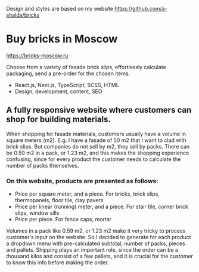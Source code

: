 Design and styles are based on my website https://github.com/a-shalda/bricks

# Buy bricks in Moscow

https://bricks-moscow.ru

Choose from a variety of fasade brick slips, effortlessly calculate packaging, send a pre-order for the chosen items. 

* React.js, Next.js, TypeScript, SCSS, HTML
* Design, development, content, SEO

## A fully responsive website where customers can shop for building materials.

When shopping for fasade materials, customers usually have a volume in square meters (m2). E.g. I have a fasade of 50 m2 that I want to clad with brick slips. But companies do not sell by m2, they sell by packs. There can be 0.59 m2 in a pack, or 1.23 m2, and this makes the shopping experience confusing, since for every product the customer needs to calculate the number of packs themselves. 

### On this website, products are presented as follows: 

* Price per square meter, and a piece. For bricks, brick slips, thermopanels, floor tile, clay pavers
* Price per linear (running) meter, and a piece. For stair tile, corner brick slips, window sills
* Price per piece. For fence caps, mortar

Volumes in a pack like 0.59 m2, or 1.23 m2 make it very tricky to process customer's input on the website. So I decided to generate for each product a dropdown menu with pre-calculated subtotal, number of packs, pieces and pallets. Shipping plays an important role, since the order can be a thousand kilos and consist of a few pallets, and it is crucial for the customer to know this info before making the order.
